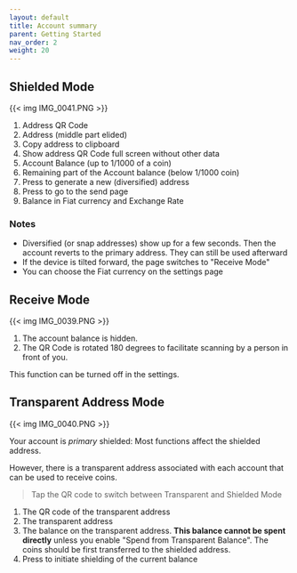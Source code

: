 ```yaml
---
layout: default
title: Account summary
parent: Getting Started
nav_order: 2
weight: 20
---
```


## Shielded Mode

{{< img IMG_0041.PNG >}}

1. Address QR Code
2. Address (middle part elided)
3. Copy address to clipboard
4. Show address QR Code full screen without other data
5. Account Balance (up to 1/1000 of a coin)
6. Remaining part of the Account balance (below 1/1000 coin)
7. Press to generate a new (diversified) address
8. Press to go to the send page
9. Balance in Fiat currency and Exchange Rate

### Notes

- Diversified (or snap addresses) show up for a few seconds. Then
the account reverts to the primary address. They can still be used
afterward
- If the device is tilted forward, the page switches to "Receive Mode"
- You can choose the Fiat currency on the settings page

## Receive Mode

{{< img IMG_0039.PNG >}}


1. The account balance is hidden. 
2. The QR Code is rotated 180 degrees to facilitate scanning by a person in front of you.

This function can be turned off in the settings.

## Transparent Address Mode

{{< img IMG_0040.PNG >}}

Your account is *primary* shielded: Most functions affect the shielded address.
 
However, there is a transparent address associated with each account that can be used to receive coins. 

> Tap the QR code to switch between Transparent and Shielded Mode

1. The QR code of the transparent address
2. The transparent address
3. The balance on the transparent address. **This balance cannot be spent directly**
unless you enable "Spend from Transparent Balance".
The coins should be first transferred to the shielded address.
4. Press to initiate shielding of the current balance

